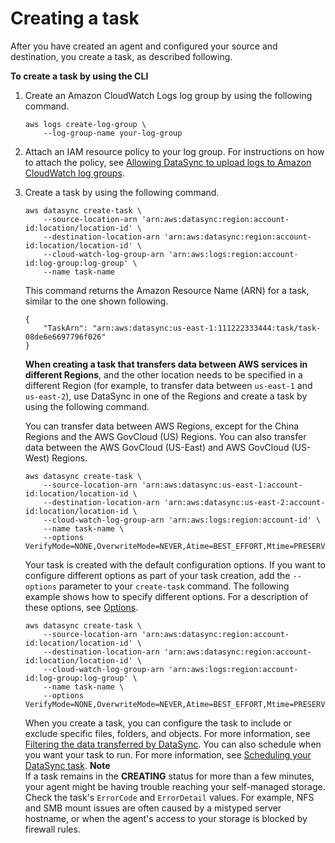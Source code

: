 # Creating a task<a name="create-task-cli"></a>

After you have created an agent and configured your source and destination, you create a task, as described following\.

**To create a task by using the CLI**

1. Create an Amazon CloudWatch Logs log group by using the following command\.

   ```
   aws logs create-log-group \
       --log-group-name your-log-group
   ```

1. Attach an IAM resource policy to your log group\. For instructions on how to attach the policy, see [Allowing DataSync to upload logs to Amazon CloudWatch log groups](monitor-datasync.md#cloudwatchlogs)\. 

1. Create a task by using the following command\.

   ```
   aws datasync create-task \
       --source-location-arn 'arn:aws:datasync:region:account-id:location/location-id' \
       --destination-location-arn 'arn:aws:datasync:region:account-id:location/location-id' \
       --cloud-watch-log-group-arn 'arn:aws:logs:region:account-id:log-group:log-group' \
       --name task-name
   ```

   This command returns the Amazon Resource Name \(ARN\) for a task, similar to the one shown following\.

   ```
   { 
       "TaskArn": "arn:aws:datasync:us-east-1:111222333444:task/task-08de6e6697796f026" 
   }
   ```

   **When creating a task that transfers data between AWS services in different Regions**, and the other location needs to be specified in a different Region \(for example, to transfer data between `us-east-1` and `us-east-2`\), use DataSync in one of the Regions and create a task by using the following command\.

   You can transfer data between AWS Regions, except for the China Regions and the AWS GovCloud \(US\) Regions\. You can also transfer data between the AWS GovCloud \(US\-East\) and AWS GovCloud \(US\-West\) Regions\. 

   ```
   aws datasync create-task \
       --source-location-arn 'arn:aws:datasync:us-east-1:account-id:location/location-id \
       --destination-location-arn 'arn:aws:datasync:us-east-2:account-id:location/location-id \
       --cloud-watch-log-group-arn 'arn:aws:logs:region:account-id' \
       --name task-name \
       --options VerifyMode=NONE,OverwriteMode=NEVER,Atime=BEST_EFFORT,Mtime=PRESERVE,Uid=INT_VALUE,Gid=INT_VALUE,PreserveDevices=PRESERVE,PosixPermissions=PRESERVE,PreserveDeletedFiles=PRESERVE,TaskQueueing=ENABLED,LogLevel=TRANSFER
   ```

   Your task is created with the default configuration options\. If you want to configure different options as part of your task creation, add the `--options` parameter to your `create-task` command\. The following example shows how to specify different options\. For a description of these options, see [Options](API_Options.md)\. 

   ```
   aws datasync create-task \
       --source-location-arn 'arn:aws:datasync:region:account-id:location/location-id' \
       --destination-location-arn 'arn:aws:datasync:region:account-id:location/location-id' \
       --cloud-watch-log-group-arn 'arn:aws:logs:region:account-id:log-group:log-group' \
       --name task-name \
       --options VerifyMode=NONE,OverwriteMode=NEVER,Atime=BEST_EFFORT,Mtime=PRESERVE,Uid=INT_VALUE,Gid=INT_VALUE,PreserveDevices=PRESERVE,PosixPermissions=PRESERVE,PreserveDeletedFiles=PRESERVE,TaskQueueing=ENABLED,LogLevel=TRANSFER
   ```

   When you create a task, you can configure the task to include or exclude specific files, folders, and objects\. For more information, see [Filtering the data transferred by DataSync](filtering.md)\. You can also schedule when you want your task to run\. For more information, see [Scheduling your DataSync task](task-scheduling.md)\.
**Note**  
If a task remains in the **CREATING** status for more than a few minutes, your agent might be having trouble reaching your self\-managed storage\. Check the task's `ErrorCode` and `ErrorDetail` values\. For example, NFS and SMB mount issues are often caused by a mistyped server hostname, or when the agent's access to your storage is blocked by firewall rules\.